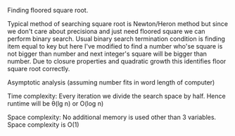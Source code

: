 Finding floored square root.


Typical method of searching square root is Newton/Heron method but since we don't care about precisiona and just need floored square we can perform binary search. Usual binary search termination condition is finding item equal to key but here I've modified to find a number who'se square is not bigger than number and next integer's square will be bigger than number. Due to closure properties and quadratic growth this identifies floor square root correctly.


Asymptotic analysis (assuming number fits in word length of computer)

Time complexity:
    Every iteration we divide the search space by half. Hence runtime will be θ(lg n) or O(log n)


Space complexity:
    No additional memory is used other than 3 variables. Space complexity is O(1)